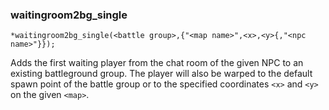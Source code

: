 
### waitingroom2bg_single
```
*waitingroom2bg_single(<battle group>,{"<map name>",<x>,<y>{,"<npc name>"}});
```

Adds the first waiting player from the chat room of the given NPC to an existing battleground group.
The player will also be warped to the default spawn point of the battle group or to the specified coordinates `<x>` and `<y>` on the given `<map>`.
